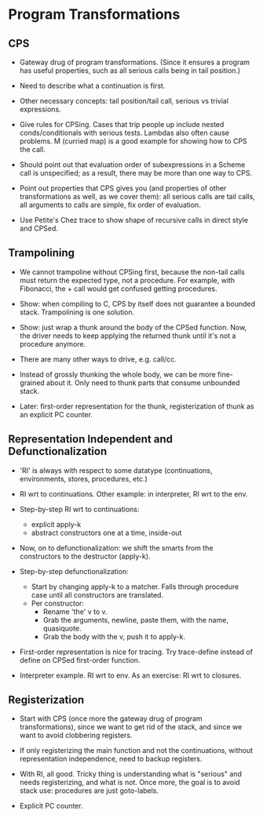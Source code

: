 Program Transformations
=======================

CPS
---

  * Gateway drug of program transformations.  (Since it ensures a
    program has useful properties, such as all serious calls being in
    tail position.)

  * Need to describe what a continuation is first.

  * Other necessary concepts: tail position/tail call, serious vs
    trivial expressions.

  * Give rules for CPSing.  Cases that trip people up include nested
    conds/conditionals with serious tests.  Lambdas also often cause
    problems.  M (curried map) is a good example for showing how to
    CPS the call.
    
  * Should point out that evaluation order of subexpressions in a
    Scheme call is unspecified; as a result, there may be more than
    one way to CPS.   
    
  * Point out properties that CPS gives you (and properties of other
    transformations as well, as we cover them): all serious calls are
    tail calls, all arguments to calls are simple, fix order of
    evaluation.

  * Use Petite's Chez trace to show shape of recursive calls in direct
    style and CPSed.

Trampolining
------------

  * We cannot trampoline without CPSing first, because the non-tail
    calls must return the expected type, not a procedure. For example,
    with Fibonacci, the + call would get confused getting procedures.

  * Show: when compiling to C, CPS by itself does not guarantee a
    bounded stack. Trampolining is one solution.

  * Show: just wrap a thunk around the body of the CPSed function.
    Now, the driver needs to keep applying the returned thunk until
    it's not a procedure anymore.

  * There are many other ways to drive, e.g. call/cc.

  * Instead of grossly thunking the whole body, we can be more
    fine-grained about it. Only need to thunk parts that consume
    unbounded stack.

  * Later: first-order representation for the thunk, registerization
    of thunk as an explicit PC counter.

Representation Independent and Defunctionalization
--------------------------------------------------

  * 'RI' is always with respect to some datatype (continuations,
    environments, stores, procedures, etc.)

  * RI wrt to continuations. Other example: in interpreter, RI wrt to
    the env.

  * Step-by-step RI wrt to continuations:
    * explicit apply-k
    * abstract constructors one at a time, inside-out

  * Now, on to defunctionalization: we shift the smarts from the
    constructors to the destructor (apply-k).

  * Step-by-step defunctionalization:
    * Start by changing apply-k to a matcher. Falls through procedure
      case until all constructors are translated.
    * Per constructor:
      * Rename 'the' v to v.
      * Grab the arguments, newline, paste them, with the name,
        quasiquote.
      * Grab the body with the v, push it to apply-k.

  * First-order representation is nice for tracing. Try trace-define
    instead of define on CPSed first-order function.

  * Interpreter example. RI wrt to env. As an exercise: RI wrt to
    closures.

Registerization
---------------

  * Start with CPS (once more the gateway drug of program
    transformations), since we want to get rid of the stack, and since
    we want to avoid clobbering registers.

  * If only registerizing the main function and not the continuations,
    without representation independence, need to backup registers.

  * With RI, all good. Tricky thing is understanding what is "serious"
    and needs registerizing, and what is not. Once more, the goal is
    to avoid stack use: procedures are just goto-labels.

  * Explicit PC counter.
